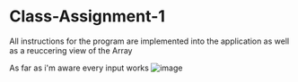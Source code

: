 # Class-Assignment-1
All instructions for the program are implemented into the application as well as a reuccering view of the Array

As far as i'm aware every input works ![image](https://github.com/srs6hg/Class-Assignment-1/assets/143667832/0c5823c4-1b81-40b4-b9fd-ede92cf32bd3)
